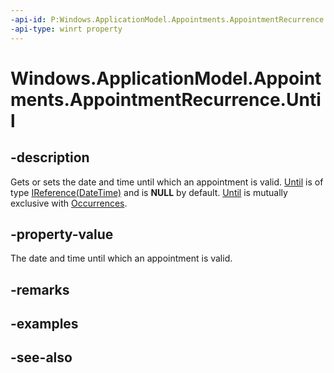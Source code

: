 ```yaml
---
-api-id: P:Windows.ApplicationModel.Appointments.AppointmentRecurrence.Until
-api-type: winrt property
---
```


<!-- Property syntax
public Windows.Foundation.IReference<Windows.Foundation.DateTime> Until { get;  set; }
-->

# Windows.ApplicationModel.Appointments.AppointmentRecurrence.Until

## -description
Gets or sets the date and time until which an appointment is valid. [Until](appointmentrecurrence_until.md) is of type [IReference(DateTime)](../windows.foundation/ireference_1.md) and is **NULL** by default. [Until](appointmentrecurrence_until.md) is mutually exclusive with [Occurrences](appointmentrecurrence_occurrences.md).

## -property-value
The date and time until which an appointment is valid.

## -remarks

## -examples

## -see-also
